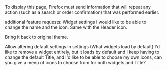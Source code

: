 To display this page, Firefox must send information that will repeat any action (such as a search or order confirmation) that was performed earlier.

additional feature requests: Widget settings I would like to be able to change the name and the icon. Same with the Header icon. 

Bring it back to original theme.

Allow altering default settings in settings (What widgets load by default) I'd like to remove a widget entirely, but it loads by default and I keep having to change the default Title, and I'd like to be able to choose my own icons, can you give a menu of icons to choose from for both widgets and Title?
